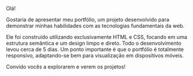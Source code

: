 Olá!

Gostaria de apresentar meu portfólio, um projeto desenvolvido para demonstrar minhas habilidades com as tecnologias fundamentais da web.

Ele foi construído utilizando exclusivamente HTML e CSS, focando em uma estrutura semântica e um design limpo e direto. Todo o desenvolvimento levou cerca de 5 dias.
Um ponto importante é que o portfólio é totalmente responsivo, adaptando-se bem para visualização em dispositivos móveis.

Convido vocês a explorarem e verem os projetos!
